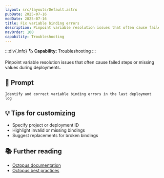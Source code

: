 ```yaml
---
layout: src/layouts/Default.astro
pubDate: 2025-07-16
modDate: 2025-07-16
title: Fix variable binding errors
description: Pinpoint variable resolution issues that often cause failed steps or missing values during deployments.
navOrder: 100
capability: Troubleshooting
---
```


:::div{.info}
**🏷 Capability:** Troubleshooting
:::

Pinpoint variable resolution issues that often cause failed steps or missing values during deployments.

## 📝 Prompt

```
Identify and correct variable binding errors in the last deployment log
```

## 💡 Tips for customizing

- Specify project or deployment ID
- Highlight invalid or missing bindings
- Suggest replacements for broken bindings

## 📚 Further reading

- [Octopus documentation](https://octopus.com/docs)
- [Octopus best practices](https://octopus.com/docs/best-practices)
